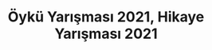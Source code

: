 ---
layout: category
headline: "Öykü Yarışması, Hikaye Yarışması"
subline: "Bu sayfada ülkemizde düzenlenen <strong>öykü yarışması</strong>, <strong>hikaye yarışması</strong> ve
<strong>kısa öykü yarışması</strong> ve <strong>mikro öykü yarışması</strong> kayıtları bulunmaktadır. Bu <strong>öykü yarışmalarının</strong> bazılarında
<strong>para ödülü</strong> bulunmaktadır. Aşağıda gösterilen <strong>hikaye yarışmaları </strong> 2021, 2022 yılında yapılacak olan yarışmaları göstermektedir. Ömer Seyfettin Hikaye Yarışması, 23 Nisan Öykü Yarışması, 19 Mayıs Öykü Yarışması, 23 Nisan Öyküleri, 15 Temmuz vb. yarışmaları bu listede bulabilirsiniz."
title: "Öykü Yarışması 2021, Hikaye Yarışması 2021"
key: "hikaye yarışması"
image: "https://edebiyatyarismalari.com/images/genel/oyku-hikaye-yarismasi.jpg"
description: "Öykü Yarışması 2021, Hikaye Yarışmaları 2021, Kısa Öykü Yarışması, Para Ödüllü Yarışmalar 2020, Yazı Yarışması, Yazı Yazma Yarışması"
permalink: "hikaye-yarismalari/"
---